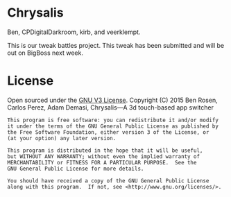 # Chrysalis
Ben, CPDigitalDarkroom, kirb, and veerklempt.

This is our tweak battles project. This tweak has been submitted and will be out on BigBoss next week.


# License
Open sourced under the [GNU V3 License](https://github.com/benrosen78/chrysalis/blob/master/LICENSE).
	Copyright (C) 2015 Ben Rosen, Carlos Perez, Adam Demasi,
	Chrysalis—A 3d touch-based app switcher

	This program is free software: you can redistribute it and/or modify
	it under the terms of the GNU General Public License as published by
	the Free Software Foundation, either version 3 of the License, or
	(at your option) any later version.

	This program is distributed in the hope that it will be useful,
	but WITHOUT ANY WARRANTY; without even the implied warranty of
	MERCHANTABILITY or FITNESS FOR A PARTICULAR PURPOSE.  See the
	GNU General Public License for more details.

	You should have received a copy of the GNU General Public License
	along with this program.  If not, see <http://www.gnu.org/licenses/>.
